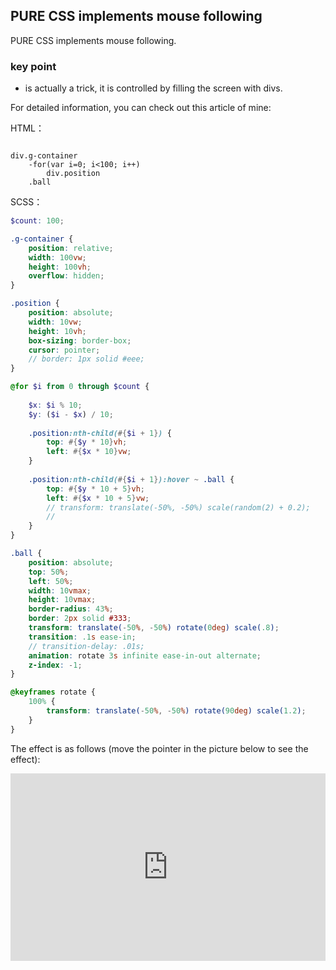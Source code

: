 ## PURE CSS implements mouse following

PURE CSS implements mouse following.

### key point

+ is actually a trick, it is controlled by filling the screen with divs.

For detailed information, you can check out this article of mine:

HTML：

```pug

div.g-container
    -for(var i=0; i<100; i++)
        div.position
    .ball
```

SCSS：
```scss
$count: 100;

.g-container {
    position: relative;
    width: 100vw;
    height: 100vh;
    overflow: hidden;
}

.position {
    position: absolute;
    width: 10vw;
    height: 10vh;
    box-sizing: border-box;
    cursor: pointer;
    // border: 1px solid #eee;
}

@for $i from 0 through $count { 
    
    $x: $i % 10;
    $y: ($i - $x) / 10;
    
    .position:nth-child(#{$i + 1}) {
        top: #{$y * 10}vh;
        left: #{$x * 10}vw;
    }
    
    .position:nth-child(#{$i + 1}):hover ~ .ball {
        top: #{$y * 10 + 5}vh;
        left: #{$x * 10 + 5}vw;
        // transform: translate(-50%, -50%) scale(random(2) + 0.2);
        // 
    }
}

.ball {
    position: absolute;
    top: 50%;
    left: 50%;
    width: 10vmax;
    height: 10vmax;
    border-radius: 43%;
    border: 2px solid #333;
    transform: translate(-50%, -50%) rotate(0deg) scale(.8);
    transition: .1s ease-in;
    // transition-delay: .01s;
    animation: rotate 3s infinite ease-in-out alternate;
    z-index: -1;
}

@keyframes rotate {
    100% {
        transform: translate(-50%, -50%) rotate(90deg) scale(1.2);
    }
}
```

The effect is as follows (move the pointer in the picture below to see the effect):

<iframe height="300" style="width: 100%;" scrolling="no" title="pointer-follow" src="https://codepen.io/dvha/embed/oNJPLWX?default-tab=html%2Cresult" frameborder="no" loading="lazy" allowtransparency="true" allowfullscreen="true">
  See the Pen <a href="https://codepen.io/dvha/pen/oNJPLWX">
  pointer-follow</a> by HaDV (<a href="https://codepen.io/dvha">@dvha</a>)
  on <a href="https://codepen.io">CodePen</a>.
</iframe>